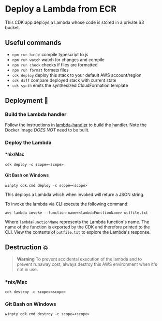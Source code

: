 # Deploy a Lambda from ECR

This CDK app deploys a Lambda whose code is stored in a private S3 bucket.

## Useful commands

- `npm run build` compile typescript to js
- `npm run watch` watch for changes and compile
- `npm run check` checks if files are formatted
- `npm run format` formats files
- `cdk deploy` deploy this stack to your default AWS account/region
- `cdk diff` compare deployed stack with current state
- `cdk synth` emits the synthesized CloudFormation template

## Deployment :rocket:

### Build the Lambda handler

Follow the instructions in [lambda-handler](../lambda-handler/README.md#Build-Docker-Container) to build the handler. Note the Docker image *DOES NOT* need to be built.

### Deploy the Lambda

#### \*nix/Mac

`cdk deploy -c scope=<scope>`

#### Git Bash on Windows

`winpty cdk.cmd deploy -c scope=<scope>`

This deploys a Lambda which when invoked will return a JSON string.

To invoke the lambda via CLI execute the following command:

`aws lambda invoke --function-name=<lambdaFunctionName> outfile.txt`

Where `lambdaFunctionName` represents the Lambda function's name. The name of the function is exported by the CDK and therefore printed to the CLI. View the contents of `outfile.txt` to explore the Lambda's response.

## Destruction :boom:

> **Warning** To prevent accidental execution of the lambda and to prevent runaway cost, always destroy this AWS environment when it's not in use.

### \*nix/Mac

`cdk destroy -c scope=<scope>`

### Git Bash on Windows

`winpty cdk.cmd destroy -c scope=<scope>`
